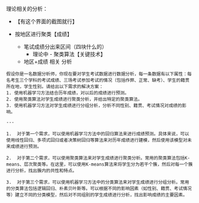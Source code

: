 理论相关的分析：

- 【有这个界面的截图就行】

- 按地区进行聚类【成绩】
	- 笔试成绩分出来区间（四块什么的）
		- 理论中 - 聚类算法【关键技术】
	- 地区+成绩 相关 分析


```ad-question
假设你是一名数据分析师，你现在要对学生考试数据进行数据分析，每一条数据有以下属性：每名考生三个学科的考试成绩、三场考试参加考试的情况（包括作弊、正常、缺考）、学生的籍贯所在地，学生性别。请给出以下需求的解决方案：
1. 使用机器学习方法结合历年成绩，对以后的成绩进行预测。
2. 使用聚类算法对学生成绩进行聚类分析，并给出特定的聚类算法。
3. 使用机器学习方法对学生成绩进行分组分析，分析不同性别、籍贯、考试情况对成绩的影响。

---

1.  对于第一个需求，可以使用机器学习方法中的回归算法来进行成绩预测。具体来说，可以使用线性回归、多项式回归或者决策树回归等算法来对历年成绩进行建模，然后使用该模型对未来成绩进行预测。

2.  对于第二个需求，可以使用聚类算法来对学生成绩进行聚类分析。常用的聚类算法包括K-means、层次聚类等。在这里，可以使用K-means算法来将学生分为若干个簇，然后对每一个簇进行分析，找出簇内的共性和特点。

3.  对于第三个需求，可以使用机器学习方法中的分类算法来对学生成绩进行分组分析。常用的分类算法包括逻辑回归、朴素贝叶斯等。可以根据不同的影响因素（如性别、籍贯、考试情况等）建立不同的分类模型，然后对不同组别的学生成绩进行分析，找出影响成绩的主要因素。
```

